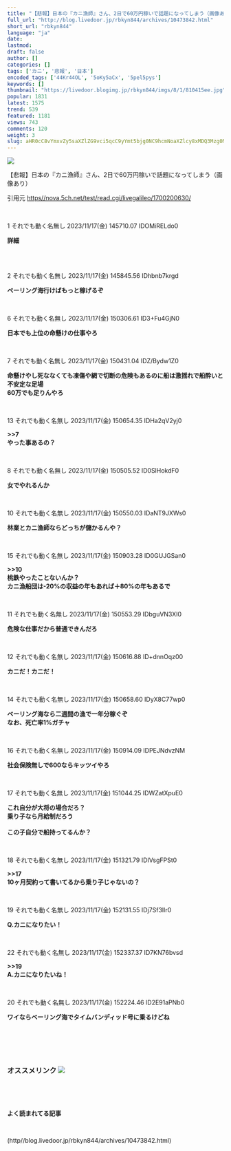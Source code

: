 ```yaml
---
title: "【悲報】日本の『カニ漁師』さん、2日で60万円稼いで話題になってしまう（画像あり）"
full_url: "http://blog.livedoor.jp/rbkyn844/archives/10473842.html"
short_url: "rbkyn844"
language: "ja"
date: 
lastmod: 
draft: false
author: []
categories: []
tags: ['カニ', '悲報', '日本']
encoded_tags: ['44Kr44OL', '5oKy5aCx', '5pel5pys']
keywords: []
thumbnail: "https://livedoor.blogimg.jp/rbkyn844/imgs/8/1/810415ee.jpg"
popular: 1831
latest: 1575
trend: 539
featured: 1181
views: 743
comments: 120
weight: 3
slug: aHR0cC8vYmxvZy5saXZlZG9vci5qcC9yYmt5bjg0NC9hcmNoaXZlcy8xMDQ3Mzg0Mi5odG1s
---
```


![](https://livedoor.blogimg.jp/rbkyn844/imgs/8/1/810415ee.jpg)

<div><p>【悲報】日本の『カニ漁師』さん、2日で60万円稼いで話題になってしまう（画像あり）</p><p>引用元 <a title='' target='_blank' href='https//nova.5ch.net/test/read.cgi/livegalileo/1700200630/'>https//nova.5ch.net/test/read.cgi/livegalileo/1700200630/ </a> </p><br><p class='res1'>1 それでも動く名無し 2023/11/17(金) 145710.07 IDOMiRELdo0</p><p class='res2'><b> 詳細<br></b></p> <br> <br> <p class='res1'>2 それでも動く名無し 2023/11/17(金) 145845.56 IDhbnb7krgd </p> <p class='res2'><b> ベーリング海行けばもっと稼げるぞ </b></p><br> <p class='res1'>6 それでも動く名無し 2023/11/17(金) 150306.61 ID3+Fu4GjN0 </p> <p class='res2'><b> 日本でも上位の命懸けの仕事やろ </b></p><br> <p class='res1'>7 それでも動く名無し 2023/11/17(金) 150431.04 IDZ/Bydw1Z0 </p> <p class='res2'><b> 命懸けやし死ななくても凍傷や網で切断の危険もあるのに船は激揺れで船酔いと不安定な足場 <br> 60万でも足りんやろ </b></p><br> <p class='res1'>13 それでも動く名無し 2023/11/17(金) 150654.35 IDHa2qV2yj0 </p> <p class='res2'><b> >>7 <br> やった事あるの？ </b></p><br> <p class='res1'>8 それでも動く名無し 2023/11/17(金) 150505.52 ID0SlHokdF0 </p> <p class='res2'><b> 女でやれるんか </b></p><br> <p class='res1'>10 それでも動く名無し 2023/11/17(金) 150550.03 IDaNT9JXWs0 </p> <p class='res2'><b> 林業とカニ漁師ならどっちが儲かるんや？ </b></p><br> <p class='res1'>15 それでも動く名無し 2023/11/17(金) 150903.28 ID0GUJGSan0 </p> <p class='res2'><b> >>10 <br> 桃鉄やったことないんか？ <br> カニ漁船団は-20%の収益の年もあれば＋80%の年もあるで </b></p><br> <p class='no-pc'></p> <p class='res1'>11 それでも動く名無し 2023/11/17(金) 150553.29 IDbguVN3XI0 </p> <p class='res2'><b> 危険な仕事だから普通できんだろ </b></p><br> <p class='res1'>12 それでも動く名無し 2023/11/17(金) 150616.88 ID+dnnOqz00 </p> <p class='res2'><b> カニだ！カニだ！ </b></p><br> <p class='res1'>14 それでも動く名無し 2023/11/17(金) 150658.60 IDyX8C77wp0 </p> <p class='res2'><b> ベーリング海なら二週間の漁で一年分稼ぐぞ <br> なお、死亡率1%ガチャ </b></p><br> <p class='res1'>16 それでも動く名無し 2023/11/17(金) 150914.09 IDPEJNdvzNM </p> <p class='res2'><b> 社会保険無しで600ならキッツイやろ </b></p><br> <p class='res1'>17 それでも動く名無し 2023/11/17(金) 151044.25 IDWZatXpuE0 </p> <p class='res2'><b> これ自分が大将の場合だろ？ <br> 乗り子なら月給制だろう <br> <br> この子自分で船持ってるんか？ </b></p><br> <p class='res1'>18 それでも動く名無し 2023/11/17(金) 151321.79 IDIVsgFPSt0 </p> <p class='res2'><b> >>17 <br> 10ヶ月契約って書いてるから乗り子じゃないの？ </b></p><br> <p class='res1'>19 それでも動く名無し 2023/11/17(金) 152131.55 IDj7Sf3Ilr0 </p> <p class='res2'><b> Q.カニになりたい！ </b></p><br> <p class='res1'>22 それでも動く名無し 2023/11/17(金) 152337.37 ID7KN76bvsd </p> <p class='res2'><b> >>19 <br> A.カニになりたいね！ </b></p><br> <p class='res1'>20 それでも動く名無し 2023/11/17(金) 152224.46 ID2E91aPNb0 </p> <p class='res2'><b> ワイならベーリング海でタイムバンディッド号に乗るけどね </b></p><br> <p id='5077e33f033c4e934bb013c7c4eb8bbd'> </p><br> <br> <p class='no-pc'></p> <h3 class='linkh'>オススメリンク <img src='http//blog.livedoor.jp/rbkyn844/ftp/fusagikom-fikergh.png'></h3> <p class='link2'> </p><br> <p class='no-pc'></p> <p class='no-pc'><br><p><b>よく読まれてる記事</b></p><br></p> </div>

(http//blog.livedoor.jp/rbkyn844/archives/10473842.html)
